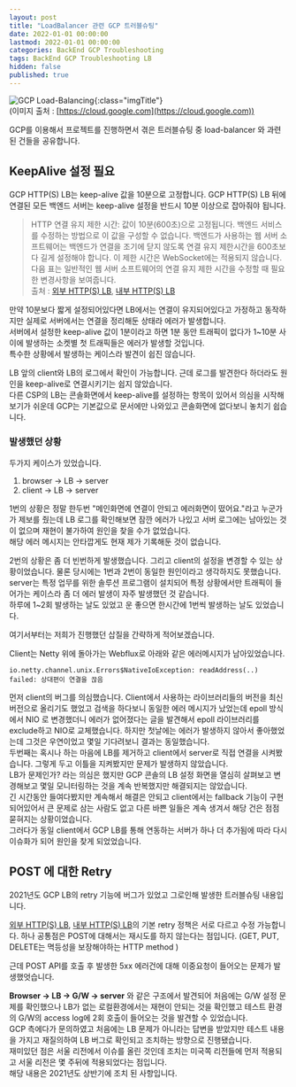 ```yaml
---
layout: post
title: "LoadBalancer 관련 GCP 트러블슈팅"
date: 2022-01-01 00:00:00
lastmod: 2022-01-01 00:00:00
categories: BackEnd GCP Troubleshooting 
tags: BackEnd GCP Troubleshooting LB
hidden: false
published: true
---
```


![GCP Load-Balancing](https://cloud.google.com/load-balancing/images/regional-ext-https-lb.svg){:class="imgTitle"}  
(이미지 출처 : [https://cloud.google.com](https://cloud.google.com))  

GCP를 이용해서 프로젝트를 진행하면서 겪은 트러블슈팅 중 load-balancer 와 과련된 건들을 공유합니다. 

<!--more-->

## KeepAlive 설정 필요

GCP HTTP(S) LB는 keep-alive 값을 10분으로 고정합니다. GCP HTTP(S) LB 뒤에 연결된 모든 백엔드 서버는 keep-alive 설정을 반드시 10분 이상으로 잡아줘야 됩니다.  

> HTTP 연결 유지 제한 시간: 값이 10분(600초)으로 고정됩니다. 백엔드 서비스를 수정하는 방법으로 이 값을 구성할 수 없습니다. 백엔드가 사용하는 웹 서버 소프트웨어는 백엔드가 연결을 조기에 닫지 않도록 연결 유지 제한시간을 600초보다 길게 설정해야 합니다. 이 제한 시간은 WebSocket에는 적용되지 않습니다. 다음 표는 일반적인 웹 서버 소프트웨어의 연결 유지 제한 시간을 수정할 때 필요한 변경사항을 보여줍니다.  
> 출처 : [외부 HTTP(S) LB](https://cloud.google.com/load-balancing/docs/https), [내부 HTTP(S) LB](https://cloud.google.com/load-balancing/docs/l7-internal)  

만약 10분보다 짧게 설정되어있다면 LB에서는 연결이 유지되어있다고 가정하고 동작하지만 실제로 서버에서는 연결을 정리해둔 상태라 에러가 발생합니다.  
서버에서 설정한 keep-alive 값이 1분이라고 하면 1분 동안 트래픽이 없다가 1~10분 사이에 발생하는 소켓별 첫 트래픽들은 에러가 발생할 것입니다.  
특수한 상황에서 발생하는 케이스라 발견이 쉽진 않습니다.  

LB 앞의 client와 LB의 로그에서 확인이 가능합니다. 근데 로그를 발견한다 하더라도 원인을 keep-alive로 연결시키기는 쉽지 않았습니다.  
다른 CSP의 LB는 콘솔화면에서 keep-alive를 설정하는 항목이 있어서 의심을 시작해보기가 쉬운데 GCP는 기본값으로 문서에만 나와있고 콘솔화면에 없다보니 놓치기 쉽습니다.  


### 발생했던 상황

두가지 케이스가 있었습니다.  

  1. browser -> LB -> server
  2. client -> LB -> server

1번의 상황은 정말 한두번 "메인화면에 연결이 안되고 에러화면이 떴어요."라고 누군가가 제보를 줬는데 LB 로그를 확인해보면 잠깐 에러가 나있고 서버 로그에는 남아있는 것이 없으며 재현이 불가하여 원인을 찾을 수가 없었습니다.  
해당 에러 메시지는 안타깝게도 현재 제가 기록해둔 것이 없습니다.  

2번의 상황은 좀 더 빈번하게 발생했습니다. 그리고 client의 설정을 변경할 수 있는 상황이었습니다. 물론 당시에는 1번과 2번이 동일한 원인이라고 생각하지도 못했습니다.  
server는 특정 업무를 위한 솔루션 프로그램이 설치되어 특정 상황에서만 트래픽이 들어가는 케이스라 좀 더 에러 발생이 자주 발생했던 것 같습니다.  
하루에 1~2회 발생하는 날도 있었고 운 좋으면 한시간에 1번씩 발생하는 날도 있었습니다.  

여기서부터는 저희가 진행했던 삽질을 간략하게 적어보겠습니다.  

Client는 Netty 위에 돌아가는 Webflux로 아래와 같은 에러메시지가 남아있었습니다.  

~~~
io.netty.channel.unix.Errors$NativeIoException: readAddress(..) failed: 상대편이 연결을 끊음
~~~

먼저 client의 버그를 의심했습니다. Client에서 사용하는 라이브러리들의 버전을 최신 버전으로 올리기도 했었고 검색을 하다보니 동일한 에러 메시지가 났었는데 epoll 방식에서 NIO 로 변경했더니 에러가 없어졌다는 글을 발견해서 epoll 라이브러리를 exclude하고 NIO로 교체했습니다. 하지만 첫날에는 에러가 발생하지 않아서 좋아했었는데 그것은 우연이었고 몇일 기다려보니 결과는 동일했습니다.  
두번째는 혹시나 하는 마음에 LB를 제거하고 client에서 server로 직접 연결을 시켜봤습니다. 그렇게 두고 이틀을 지켜봤지만 문제가 발생하지 않았습니다.  
LB가 문제인가? 라는 의심은 했지만 GCP 콘솔의 LB 설정 화면을 열심히 살펴보고 변경해보고 몇일 모니터링하는 것을 계속 반복했지만 해결되지는 않았습니다.  
긴 시간동안 들여다봤지만 계속해서 해결은 안되고 client에서는 fallback 기능이 구현되어있어서 큰 문제로 삼는 사람도 없고 다른 바쁜 일들은 계속 생겨서 해당 건은 점점 묻혀지는 상황이었습니다.  
그러다가 동일 client에서 GCP LB를 통해 연동하는 서버가 하나 더 추가됨에 따라 다시 이슈화가 되어 원인을 찾게 되었었습니다.  

<!--ads-->

## POST 에 대한 Retry

2021년도 GCP LB의 retry 기능에 버그가 있었고 그로인해 발생한 트러블슈팅 내용입니다.  

[외부 HTTP(S) LB](https://cloud.google.com/load-balancing/docs/https), [내부 HTTP(S) LB](https://cloud.google.com/load-balancing/docs/l7-internal)의 기본 retry 정책은 서로 다르고 수정 가능합니다. 하나 공통점은 POST에 대해서는 재시도를 하지 않는다는 점입니다. (GET, PUT, DELETE는 멱등성을 보장해야하는 HTTP method )  

근데 POST API를 호출 후 발생한 5xx 에러건에 대해 이중요청이 들어오는 문제가 발생했엇습니다.  

**Browser -> LB -> G/W -> server** 와 같은 구조에서 발견되어 처음에는 G/W 설정 문제를 확인했으나 LB가 없는 로컬환경에서는 재현이 안되는 것을 확인했고 테스트 환경의 G/W의 access log에 2회 호출이 들어오는 것을 발견할 수 있었습니다.  
GCP 측에다가 문의하였고 처음에는 LB 문제가 아니라는 답변을 받았지만 테스트 내용을 가지고 재질의하여 LB 버그로 확인되고 조치하는 방향으로 진행됐습니다.  
재미있던 점은 서울 리전에서 이슈를 올린 것인데 조치는 미국쪽 리전들에 먼저 적용되고 서울 리전은 몇 주뒤에 적용되었다는 점입니다.  
해당 내용은 2021년도 상반기에 조치 된 사항입니다.  
  

